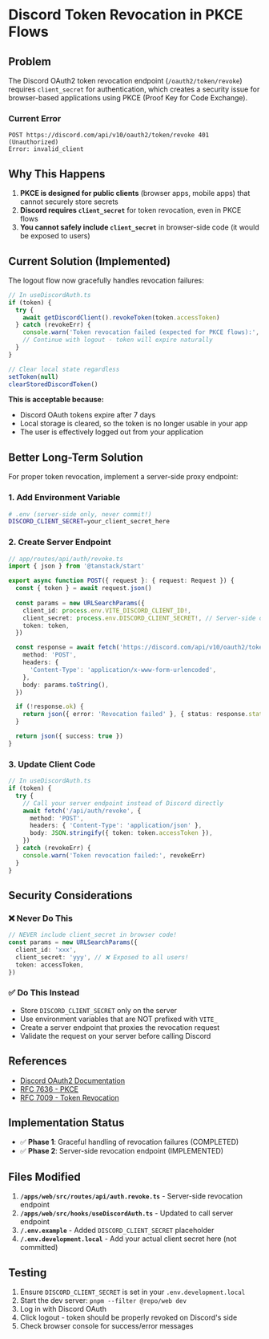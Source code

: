 # Discord Token Revocation in PKCE Flows

## Problem

The Discord OAuth2 token revocation endpoint (`/oauth2/token/revoke`) requires `client_secret` for authentication, which creates a security issue for browser-based applications using PKCE (Proof Key for Code Exchange).

### Current Error
```
POST https://discord.com/api/v10/oauth2/token/revoke 401 (Unauthorized)
Error: invalid_client
```

## Why This Happens

1. **PKCE is designed for public clients** (browser apps, mobile apps) that cannot securely store secrets
2. **Discord requires `client_secret`** for token revocation, even in PKCE flows
3. **You cannot safely include `client_secret`** in browser-side code (it would be exposed to users)

## Current Solution (Implemented)

The logout flow now gracefully handles revocation failures:

```typescript
// In useDiscordAuth.ts
if (token) {
  try {
    await getDiscordClient().revokeToken(token.accessToken)
  } catch (revokeErr) {
    console.warn('Token revocation failed (expected for PKCE flows):', revokeErr)
    // Continue with logout - token will expire naturally
  }
}

// Clear local state regardless
setToken(null)
clearStoredDiscordToken()
```

**This is acceptable because:**
- Discord OAuth tokens expire after 7 days
- Local storage is cleared, so the token is no longer usable in your app
- The user is effectively logged out from your application

## Better Long-Term Solution

For proper token revocation, implement a server-side proxy endpoint:

### 1. Add Environment Variable

```bash
# .env (server-side only, never commit!)
DISCORD_CLIENT_SECRET=your_client_secret_here
```

### 2. Create Server Endpoint

```typescript
// app/routes/api/auth/revoke.ts
import { json } from '@tanstack/start'

export async function POST({ request }: { request: Request }) {
  const { token } = await request.json()
  
  const params = new URLSearchParams({
    client_id: process.env.VITE_DISCORD_CLIENT_ID!,
    client_secret: process.env.DISCORD_CLIENT_SECRET!, // Server-side only
    token: token,
  })

  const response = await fetch('https://discord.com/api/v10/oauth2/token/revoke', {
    method: 'POST',
    headers: {
      'Content-Type': 'application/x-www-form-urlencoded',
    },
    body: params.toString(),
  })

  if (!response.ok) {
    return json({ error: 'Revocation failed' }, { status: response.status })
  }

  return json({ success: true })
}
```

### 3. Update Client Code

```typescript
// In useDiscordAuth.ts
if (token) {
  try {
    // Call your server endpoint instead of Discord directly
    await fetch('/api/auth/revoke', {
      method: 'POST',
      headers: { 'Content-Type': 'application/json' },
      body: JSON.stringify({ token: token.accessToken }),
    })
  } catch (revokeErr) {
    console.warn('Token revocation failed:', revokeErr)
  }
}
```

## Security Considerations

### ❌ Never Do This
```typescript
// NEVER include client_secret in browser code!
const params = new URLSearchParams({
  client_id: 'xxx',
  client_secret: 'yyy', // ❌ Exposed to all users!
  token: accessToken,
})
```

### ✅ Do This Instead
- Store `DISCORD_CLIENT_SECRET` only on the server
- Use environment variables that are NOT prefixed with `VITE_`
- Create a server endpoint that proxies the revocation request
- Validate the request on your server before calling Discord

## References

- [Discord OAuth2 Documentation](https://discord.com/developers/docs/topics/oauth2)
- [RFC 7636 - PKCE](https://tools.ietf.org/html/rfc7636)
- [RFC 7009 - Token Revocation](https://tools.ietf.org/html/rfc7009)

## Implementation Status

- ✅ **Phase 1**: Graceful handling of revocation failures (COMPLETED)
- ✅ **Phase 2**: Server-side revocation endpoint (IMPLEMENTED)

## Files Modified

1. **`/apps/web/src/routes/api/auth.revoke.ts`** - Server-side revocation endpoint
2. **`/apps/web/src/hooks/useDiscordAuth.ts`** - Updated to call server endpoint
3. **`/.env.example`** - Added `DISCORD_CLIENT_SECRET` placeholder
4. **`/.env.development.local`** - Add your actual client secret here (not committed)

## Testing

1. Ensure `DISCORD_CLIENT_SECRET` is set in your `.env.development.local`
2. Start the dev server: `pnpm --filter @repo/web dev`
3. Log in with Discord OAuth
4. Click logout - token should be properly revoked on Discord's side
5. Check browser console for success/error messages
